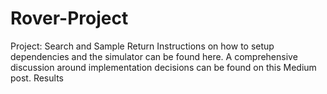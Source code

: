 # Rover-Project
Project: Search and Sample Return
Instructions on how to setup dependencies and the simulator can be found here.
A comprehensive discussion around implementation decisions can be found on this Medium post.
Results
